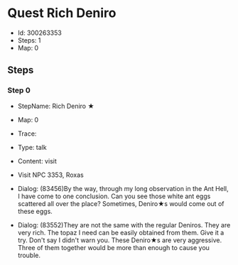 # Quest Rich Deniro

- Id: 300263353
- Steps: 1
- Map: 0

## Steps

### Step 0
- StepName:  Rich Deniro ★
- Map:  0
- Trace:  
- Type:  talk
- Content:  visit
- Visit NPC 3353, Roxas

- Dialog: (83456)By the way, through my long observation in the Ant Hell, I have come to one conclusion. Can you see those white ant eggs scattered all over the place? Sometimes, Deniro★s would come out of these eggs.
- Dialog: (83552)They are not the same with the regular Deniros. They are very rich. The topaz I need can be easily obtained from them. Give it a try. Don't say I didn't warn you. These Deniro★s are very aggressive. Three of them together would be more than enough to cause you trouble.


